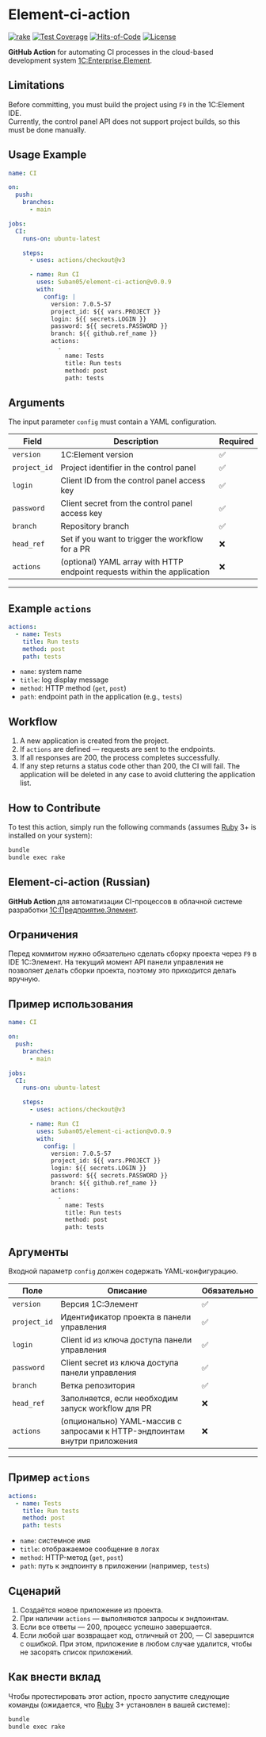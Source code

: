 # Element-ci-action

[![rake](https://github.com/Suban05/element-ci-action/actions/workflows/rake.yml/badge.svg)](https://github.com/Suban05/element-ci-action/actions/workflows/rake.yml)
[![Test Coverage](https://img.shields.io/codecov/c/github/Suban05/element-ci-action.svg)](https://codecov.io/github/Suban05/element-ci-action?branch=main)
[![Hits-of-Code](https://hitsofcode.com/github/suban05/element-ci-action?branch=main&label=Hits-of-Code)](https://hitsofcode.com/github/suban05/element-ci-action/view?branch=main&label=Hits-of-Code)
[![License](https://img.shields.io/badge/license-MIT-green.svg)](https://github.com/Suban05/element-ci-action/blob/main/LICENSE)

**GitHub Action** for automating CI processes in the cloud-based development system [1C:Enterprise.Element](https://1cmycloud.com/).

## Limitations

Before committing, you must build the project using `F9` in the 1C:Element IDE.  
Currently, the control panel API does not support project builds, so this must be done manually.

## Usage Example

```yaml
name: CI

on:
  push:
    branches:
      - main

jobs:
  CI:
    runs-on: ubuntu-latest

    steps:
      - uses: actions/checkout@v3

      - name: Run CI
        uses: Suban05/element-ci-action@v0.0.9
        with:
          config: |
            version: 7.0.5-57
            project_id: ${{ vars.PROJECT }}
            login: ${{ secrets.LOGIN }}
            password: ${{ secrets.PASSWORD }}
            branch: ${{ github.ref_name }}
            actions:
              -
                name: Tests
                title: Run tests
                method: post
                path: tests
````

## Arguments

The input parameter `config` must contain a YAML configuration.

| Field        | Description                                                              | Required |
| ------------ | ------------------------------------------------------------------------ | -------- |
| `version`    | 1C\:Element version                                                      | ✅        |
| `project_id` | Project identifier in the control panel                                  | ✅        |
| `login`      | Client ID from the control panel access key                              | ✅        |
| `password`   | Client secret from the control panel access key                          | ✅        |
| `branch`     | Repository branch                                                        | ✅        |
| `head_ref`   | Set if you want to trigger the workflow for a PR                         | ❌        |
| `actions`    | (optional) YAML array with HTTP endpoint requests within the application | ❌        |

---

## Example `actions`

```yaml
actions:
  - name: Tests
    title: Run tests
    method: post
    path: tests
```

* `name`: system name
* `title`: log display message
* `method`: HTTP method (`get`, `post`)
* `path`: endpoint path in the application (e.g., `tests`)

## Workflow

1. A new application is created from the project.
2. If `actions` are defined — requests are sent to the endpoints.
3. If all responses are 200, the process completes successfully.
4. If any step returns a status code other than 200, the CI will fail.
   The application will be deleted in any case to avoid cluttering the application list.

## How to Contribute

To test this action, simply run the following commands (assumes [Ruby](https://www.ruby-lang.org/en/) 3+ is installed on your system):

```bash
bundle
bundle exec rake
```

## Element-ci-action (Russian)

**GitHub Action** для автоматизации CI-процессов в облачной системе разработки [1С:Предприятие.Элемент](https://1cmycloud.com/).

## Ограничения

Перед коммитом нужно обязательно сделать сборку проекта через `F9` в IDE 1С:Элемент.
На текущий момент API панели управления не позволяет делать сборки проекта, поэтому это приходится делать вручную.

## Пример использования

```yaml
name: CI

on:
  push:
    branches:
      - main

jobs:
  CI:
    runs-on: ubuntu-latest

    steps:
      - uses: actions/checkout@v3

      - name: Run CI
        uses: Suban05/element-ci-action@v0.0.9
        with:
          config: |
            version: 7.0.5-57
            project_id: ${{ vars.PROJECT }}
            login: ${{ secrets.LOGIN }}
            password: ${{ secrets.PASSWORD }}
            branch: ${{ github.ref_name }}
            actions:
              -
                name: Tests
                title: Run tests
                method: post
                path: tests
```

## Аргументы

Входной параметр `config` должен содержать YAML-конфигурацию.

| Поле         | Описание                                                                  | Обязательно |
| ------------ | ------------------------------------------------------------------------- | ----------- |
| `version`    | Версия 1С:Элемент                                                         | ✅           |
| `project_id` | Идентификатор проекта в панели управления                                 | ✅           |
| `login`      | Client id из ключа доступа панели управления                              | ✅           |
| `password`   | Client secret из ключа доступа панели управления                          | ✅           |
| `branch`     | Ветка репозитория                                                         | ✅           |
| `head_ref`   | Заполняется, если необходим запуск workflow для PR                        | ❌           |
| `actions`    | (опционально) YAML-массив с запросами к HTTP-эндпоинтам внутри приложения | ❌           |

---

## Пример `actions`

```yaml
actions:
  - name: Tests
    title: Run tests
    method: post
    path: tests
```

* `name`: системное имя
* `title`: отображаемое сообщение в логах
* `method`: HTTP-метод (`get`, `post`)
* `path`: путь к эндпоинту в приложении (например, `tests`)

## Сценарий

1. Создаётся новое приложение из проекта.
2. При наличии `actions` — выполняются запросы к эндпоинтам.
3. Если все ответы — 200, процесс успешно завершается.
4. Если любой шаг возвращает код, отличный от 200, — CI завершится с ошибкой.
При этом, приложение в любом случае удалится, чтобы не засорять список приложений.

## Как внести вклад

Чтобы протестировать этот action, просто запустите следующие команды (ожидается, что
[Ruby](https://www.ruby-lang.org/en/) 3+ установлен в вашей системе):

```bash
bundle
bundle exec rake
```
